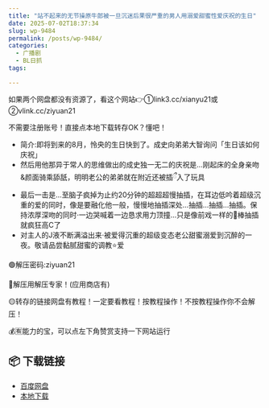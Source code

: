 ```yaml
---
title: "站不起来的无节操原牛郎被一旦沉迷后果很严重的男人用溺爱甜蜜性爱庆祝的生日"
date: 2025-07-02T18:37:34
slug: wp-9484
permalink: /posts/wp-9484/
categories:
  - 广播剧
  - BL日抓
tags:

---
```


如果两个网盘都没有资源了，看这个网站👉①link3.cc/xianyu21或②vlink.cc/ziyuan21

不需要注册账号！直接点本地下载转存OK？懂吧！

*   简介:即将到来的8月，怜央的生日快到了。成史向弟弟大智询问「生日该如何庆祝」
*   然后用他那异于常人的思维做出的成史独一无二的庆祝是…刚起床的全身亲吻&颜面骑乘舔舐，明明老公的弟弟就在附近还被插ྀ入了玩具
*   最后一击是…至脑子疯掉为止约20分钟的超超超慢抽插，在耳边低吟着超级沉重的爱的同时，像是要融化他一般，慢慢地抽插深处…抽插…抽插…抽插。保持浓厚深吻的同时·一边哭喊着一边恳求用力顶撞…只是像前戏一样的🥩棒抽插就疯狂高C了
*   对主人的J液不断满溢出来·被爱得沉重的超级变态老公甜蜜溺爱到沉醉的一夜。敬请品尝黏腻甜蜜的调教⭐爱

🟢解压密码:ziyuan21

🔵解压用解压专家！(应用商店有)

🟡转存的链接网盘有教程！一定要看教程！按教程操作！不按教程操作你不会解压！

💰🈶能力的宝，可以点左下角赞赏支持一下网站运行

## 📦 下载链接
- [百度网盘](https://blziyuan21.com/pay-download/9484?key=a4c0730f64&down_id=0)
- [本地下载](https://blziyuan21.com/pay-download/9484?key=a4c0730f64&down_id=1)

